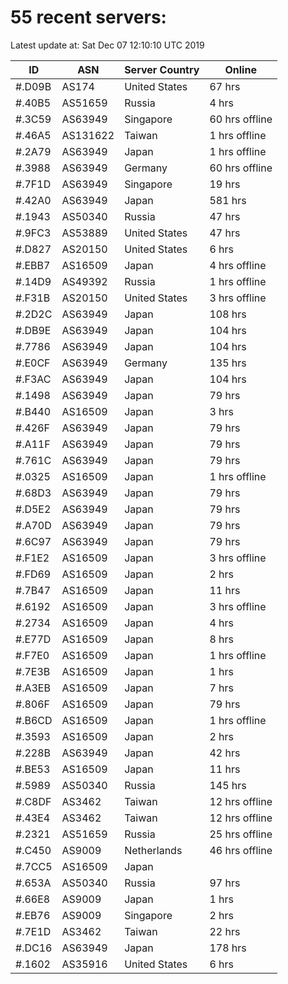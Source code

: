 # 55 recent servers:

Latest update at: Sat Dec 07 12:10:10 UTC 2019

| ID | ASN | Server Country | Online |
| -- | --- | -------------- | ------ |
| #.D09B | AS174 | United States | 67 hrs |
| #.40B5 | AS51659 | Russia | 4 hrs |
| #.3C59 | AS63949 | Singapore | 60 hrs offline |
| #.46A5 | AS131622 | Taiwan | 1 hrs offline |
| #.2A79 | AS63949 | Japan | 1 hrs offline |
| #.3988 | AS63949 | Germany | 60 hrs offline |
| #.7F1D | AS63949 | Singapore | 19 hrs |
| #.42A0 | AS63949 | Japan | 581 hrs |
| #.1943 | AS50340 | Russia | 47 hrs |
| #.9FC3 | AS53889 | United States | 47 hrs |
| #.D827 | AS20150 | United States | 6 hrs |
| #.EBB7 | AS16509 | Japan | 4 hrs offline |
| #.14D9 | AS49392 | Russia | 1 hrs offline |
| #.F31B | AS20150 | United States | 3 hrs offline |
| #.2D2C | AS63949 | Japan | 108 hrs |
| #.DB9E | AS63949 | Japan | 104 hrs |
| #.7786 | AS63949 | Japan | 104 hrs |
| #.E0CF | AS63949 | Germany | 135 hrs |
| #.F3AC | AS63949 | Japan | 104 hrs |
| #.1498 | AS63949 | Japan | 79 hrs |
| #.B440 | AS16509 | Japan | 3 hrs |
| #.426F | AS63949 | Japan | 79 hrs |
| #.A11F | AS63949 | Japan | 79 hrs |
| #.761C | AS63949 | Japan | 79 hrs |
| #.0325 | AS16509 | Japan | 1 hrs offline |
| #.68D3 | AS63949 | Japan | 79 hrs |
| #.D5E2 | AS63949 | Japan | 79 hrs |
| #.A70D | AS63949 | Japan | 79 hrs |
| #.6C97 | AS63949 | Japan | 79 hrs |
| #.F1E2 | AS16509 | Japan | 3 hrs offline |
| #.FD69 | AS16509 | Japan | 2 hrs |
| #.7B47 | AS16509 | Japan | 11 hrs |
| #.6192 | AS16509 | Japan | 3 hrs offline |
| #.2734 | AS16509 | Japan | 4 hrs |
| #.E77D | AS16509 | Japan | 8 hrs |
| #.F7E0 | AS16509 | Japan | 1 hrs offline |
| #.7E3B | AS16509 | Japan | 1 hrs |
| #.A3EB | AS16509 | Japan | 7 hrs |
| #.806F | AS16509 | Japan | 79 hrs |
| #.B6CD | AS16509 | Japan | 1 hrs offline |
| #.3593 | AS16509 | Japan | 2 hrs |
| #.228B | AS63949 | Japan | 42 hrs |
| #.BE53 | AS16509 | Japan | 11 hrs |
| #.5989 | AS50340 | Russia | 145 hrs |
| #.C8DF | AS3462 | Taiwan | 12 hrs offline |
| #.43E4 | AS3462 | Taiwan | 12 hrs offline |
| #.2321 | AS51659 | Russia | 25 hrs offline |
| #.C450 | AS9009 | Netherlands | 46 hrs offline |
| #.7CC5 | AS16509 | Japan | |
| #.653A | AS50340 | Russia | 97 hrs |
| #.66E8 | AS9009 | Japan | 1 hrs |
| #.EB76 | AS9009 | Singapore | 2 hrs |
| #.7E1D | AS3462 | Taiwan | 22 hrs |
| #.DC16 | AS63949 | Japan | 178 hrs |
| #.1602 | AS35916 | United States | 6 hrs |

